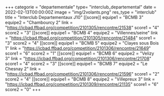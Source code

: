 +++
categorie = "departementale"
type= "interclub_departemental"
date = 2022-02-13T00:00:00Z
image = "img/2volants.png"
res_type = "interclub"
title = "Interclub Departementaux J10"
[[score]]
equipe1 = "BCMB 3"
equipe2 = "Chambourcy 2"
link = "https://icbad.ffbad.org/competition/2101305/rencontre/21538"
score1 = "4"
score2 = "3"
[[score]]
equipe1 = "BCMB 4"
equipe2 = "Villennes/seine"
link = "https://icbad.ffbad.org/competition/2101305/rencontre/21484"
score1 = "3"
score2 = "4"
[[score]]
equipe1 = "BCMB 5"
equipe2 = "Clayes sous Bois 1"
link = "https://icbad.ffbad.org/competition/2101306/rencontre/21649"
score1 = "6"
score2 = "1"
[[score]]
equipe1 = "BCMB 6"
equipe2 = "Velizy 3"
link = "https://icbad.ffbad.org/competition/2101306/rencontre/21708"
score1 = "4"
score2 = "3"
[[score]]
equipe1 = "BCMB 7"
equipe2 = "Le Chesnay 2"
link = "https://icbad.ffbad.org/competition/2101306/rencontre/21596"
score1 = "2"
score2 = "4"
[[score]]
equipe1 = "BCMB 8"
equipe2 = "Villepreux 3"
link = "https://icbad.ffbad.org/competition/2101309/rencontre/21135"
score1 = "6"
score2 = "0"
+++
